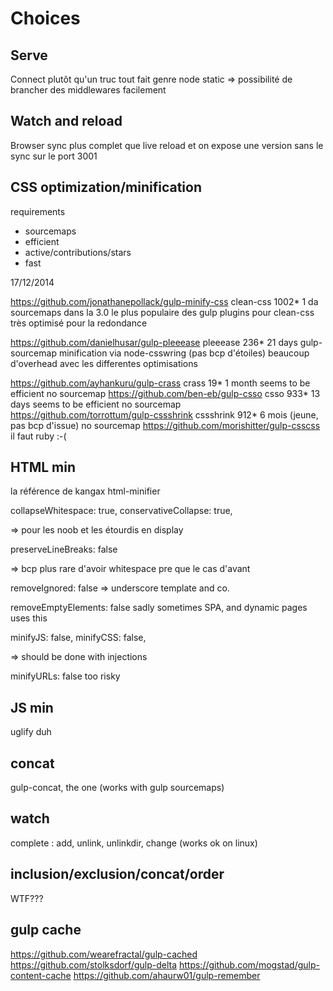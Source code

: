 # Choices

## Serve

Connect plutôt qu'un truc tout fait genre node static => possibilité de brancher des middlewares facilement

## Watch and reload

Browser sync plus complet que live reload et on expose une version sans le sync sur le port 3001

## CSS optimization/minification

requirements

* sourcemaps
* efficient
* active/contributions/stars
* fast

17/12/2014

https://github.com/jonathanepollack/gulp-minify-css
    clean-css 1002* 1 da
    sourcemaps dans la 3.0
    le plus populaire des gulp plugins pour clean-css
    très optimisé pour la redondance

https://github.com/danielhusar/gulp-pleeease
    pleeease 236* 21 days
    gulp-sourcemap
    minification via node-csswring (pas bcp d'étoiles)
    beaucoup d'overhead avec les differentes optimisations

https://github.com/ayhankuru/gulp-crass
    crass 19* 1 month
    seems to be efficient
    no sourcemap
https://github.com/ben-eb/gulp-csso
    csso 933* 13 days
    seems to be efficient
    no sourcemap
https://github.com/torrottum/gulp-cssshrink
    cssshrink 912* 6 mois (jeune, pas bcp d'issue)
    no sourcemap
https://github.com/morishitter/gulp-csscss
    il faut ruby :-(

## HTML min

la référence de kangax html-minifier

collapseWhitespace: true,
conservativeCollapse: true,

=> pour les noob et les étourdis en display

preserveLineBreaks: false

=> bcp plus rare d'avoir whitespace pre que le cas d'avant

removeIgnored: false => underscore template and co.

removeEmptyElements: false sadly sometimes SPA, and dynamic pages uses this

minifyJS: false,
minifyCSS: false,

=> should be done with injections

minifyURLs: false too risky

## JS min

uglify duh

## concat

gulp-concat, the one (works with gulp sourcemaps)

## watch

complete : add, unlink, unlinkdir, change (works ok on linux)


## inclusion/exclusion/concat/order

WTF???


## gulp cache

https://github.com/wearefractal/gulp-cached
https://github.com/stolksdorf/gulp-delta
https://github.com/mogstad/gulp-content-cache
https://github.com/ahaurw01/gulp-remember